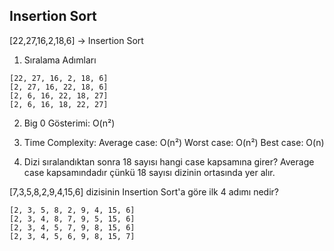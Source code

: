 
## Insertion Sort

[22,27,16,2,18,6] -> Insertion Sort


1. Sıralama Adımları
```
[22, 27, 16, 2, 18, 6]
[2, 27, 16, 22, 18, 6]
[2, 6, 16, 22, 18, 27]
[2, 6, 16, 18, 22, 27]
```

2. Big 0 Gösterimi: O(n²)


3. Time Complexity:
Average case: O(n²)
Worst case: O(n²)
Best case: O(n)


4. Dizi sıralandıktan sonra 18 sayısı hangi case kapsamına girer? 
Average case kapsamındadır çünkü 18 sayısı dizinin ortasında yer alır.


[7,3,5,8,2,9,4,15,6] dizisinin Insertion Sort'a göre ilk 4 adımı nedir?
```
[2, 3, 5, 8, 2, 9, 4, 15, 6]
[2, 3, 4, 8, 7, 9, 5, 15, 6]
[2, 3, 4, 5, 7, 9, 8, 15, 6]
[2, 3, 4, 5, 6, 9, 8, 15, 7]
```
